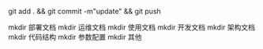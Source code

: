 
git add . && git commit -m"update" && git push

mkdir 部署文档
mkdir 运维文档
mkdir 使用文档
mkdir 开发文档
mkdir 架构文档
mkdir 代码结构
mkdir 参数配置
mkdir 其他